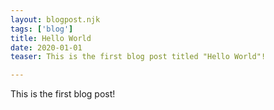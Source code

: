 ```yaml
---
layout: blogpost.njk
tags: ['blog']
title: Hello World
date: 2020-01-01
teaser: This is the first blog post titled "Hello World"!

---
```



This is the first blog post!
